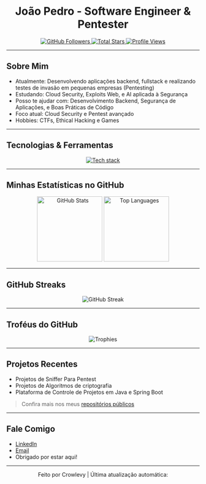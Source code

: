 <h1 align="center">João Pedro - Software Engineer & Pentester</h1>

<p align="center">
  <a href="https://github.com/crowlevy?tab=followers">
    <img src="https://img.shields.io/github/followers/crowlevy?label=Seguidores&style=for-the-badge&logo=github" alt="GitHub Followers" />
  </a>
  <a href="https://github.com/crowlevy?tab=repositories&sort=stargazers">
    <img src="https://img.shields.io/github/stars/crowlevy?label=Estrelas&style=for-the-badge&logo=github" alt="Total Stars" />
  </a>
  <a href="https://visitor-badge.laobi.icu/badge?page_id=crowlevy">
    <img src="https://visitor-badge.laobi.icu/badge?page_id=crowlevy" alt="Profile Views" />
  </a>
</p>

---

## Sobre Mim

- Atualmente: Desenvolvendo aplicações backend, fullstack e realizando testes de invasão em pequenas empresas (Pentesting)
- Estudando: Cloud Security, Exploits Web, e AI aplicada à Segurança
- Posso te ajudar com: Desenvolvimento Backend, Segurança de Aplicações, e Boas Práticas de Código
- Foco atual: Cloud Security e Pentest avançado
- Hobbies: CTFs, Ethical Hacking e Games

---

## Tecnologias & Ferramentas

<p align="center">
  <a href="https://skillicons.dev">
    <img src="https://skillicons.dev/icons?i=java,py,php,cs,cpp,nodejs,react,ts,nextjs,postgres,jquery,linux,mysql,git" alt="Tech stack" />
  </a>
</p>

---

## Minhas Estatísticas no GitHub

<p align="center">
  <img height="170" src="https://github-readme-stats.vercel.app/api?username=crowlevy&show_icons=true&theme=tokyonight&include_all_commits=true&locale=pt-br" alt="GitHub Stats" />
  <img height="170" src="https://github-readme-stats.vercel.app/api/top-langs/?username=crowlevy&layout=compact&theme=tokyonight&custom_title=Linguagens+Mais+Usadas" alt="Top Languages" />
</p>

---

## GitHub Streaks

<p align="center">
  <img src="https://streak-stats.demolab.com/?user=crowlevy&theme=tokyonight&hide_border=true" alt="GitHub Streak" />
</p>

---

## Troféus do GitHub

<p align="center">
  <img src="https://github-profile-trophy.vercel.app/?username=crowlevy&theme=tokyonight&no-frame=true&row=1&&margin-w=15" alt="Trophies" />
</p>

---

## Projetos Recentes

-  Projetos de Sniffer Para Pentest
-  Projetos de Algoritmos de criptografia  
-  Plataforma de Controle de Projetos em Java e Spring Boot   

>  Confira mais nos meus [repositórios públicos](https://github.com/crowlevy?tab=repositories)

---

## Fale Comigo

- [LinkedIn](https://www.linkedin.com/in/jo%C3%A3o-pedro-dev-back-end-7a3866283/)  
- [Email](mailto:seuemail@gmail.com)  
- Obrigado por estar aqui!
---

<p align="center">
  Feito por Crowlevy | Última atualização automática: <!--START_SECTION:updated_date--><!--END_SECTION:updated_date-->
</p>
